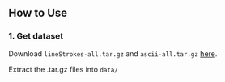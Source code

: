 ## How to Use
### 1. Get dataset
Download `lineStrokes-all.tar.gz` and `ascii-all.tar.gz` [here](http://www.fki.inf.unibe.ch/databases/iam-handwriting-database).

Extract the .tar.gz files into `data/`


